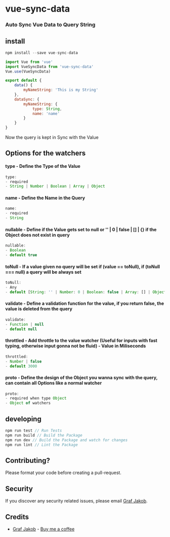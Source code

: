# vue-sync-data
### Auto Sync Vue Data to Query String

## install

```javascript
npm install --save vue-sync-data
```

```javascript
import Vue from 'vue'
import VueSyncData from 'vue-sync-data'
Vue.use(VueSyncData)

export default {
    data() {
        myNameString: 'This is my String'
    },
    dataSync: {
        myNameString: {
            type: String,
            name: 'name'
        }
    }
}
```

Now the query is kept in Sync with the Value

## Options for the watchers

#### type - Define the Type of the Value
```javascript
type: 
- required
- String | Number | Boolean | Array | Object
```

#### name - Define the Name in the Query
```javascript
name: 
- required
- String
```

#### nullable - Define if the Value gets set to null or '' | 0 | false | [] | {} if the Object does not exist in query
```javascript
nullable:
- Boolean
- default true
```

#### toNull - If a value given no query will be set if (value == toNull), if (toNull === null) a query will be always set
```javascript
toNull:
- Any
- default [String: '' | Number: 0 | Boolean: false | Array: [] | Object: {}]
```

#### validate - Define a validation function for the value, if you return false, the value is deleted from the query
```javascript
validate: 
- Function | null
- default null
```


#### throttled - Add throttle to the value watcher (Useful for inputs with fast typing, otherwise input gonna not be fluid) - Value in Miliseconds
```javascript
throttled: 
- Number | false
- default 3000
```

#### proto - Define the design of the Object you wanna sync with the query, can contain all Options like a normal watcher
```javascript
proto: 
- required when type Object
- Object of watchers
```

## developing
```javascript
npm run test // Run Tests
npm run build // Build the Package
npm run dev // Build the Package and watch for changes
npm run lint // Lint the Package
```

## Contributing? 
Please format your code before creating a pull-request.

## Security

If you discover any security related issues, please email [Graf Jakob](mailto:jackovsky8@gmail.com).

## Credits

- [Graf Jakob](https://github.com/jackovsky888) - [Buy me a coffee](buymeacoff.ee/lIEn2A4D9)